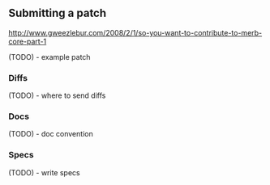 ## Submitting a patch
http://www.gweezlebur.com/2008/2/1/so-you-want-to-contribute-to-merb-core-part-1

(TODO) - example patch

### Diffs
(TODO) - where to send diffs

### Docs
(TODO) - doc convention

### Specs
(TODO) - write specs